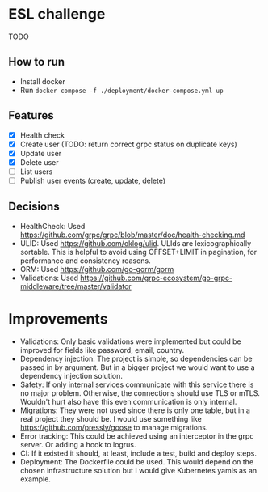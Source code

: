 # ESL challenge
TODO

## How to run
- Install docker
- Run `docker compose -f ./deployment/docker-compose.yml up`

## Features
- [X] Health check
- [X] Create user (TODO: return correct grpc status on duplicate keys)
- [X] Update user
- [X] Delete user
- [ ] List users
- [ ] Publish user events (create, update, delete)

## Decisions
- HealthCheck: Used https://github.com/grpc/grpc/blob/master/doc/health-checking.md
- ULID: Used https://github.com/oklog/ulid. ULIds are lexicographically sortable. This is helpful to avoid using OFFSET+LIMIT in pagination, for performance and consistency reasons.
- ORM: Used https://github.com/go-gorm/gorm
- Validations: Used https://github.com/grpc-ecosystem/go-grpc-middleware/tree/master/validator

# Improvements
- Validations: Only basic validations were implemented but could be improved for fields like password, email, country.
- Dependency injection: The project is simple, so dependencies can be passed in by argument. But in a bigger project we would want to use a dependency injection solution.
- Safety: If only internal services communicate with this service there is no major problem. Otherwise, the connections should use TLS or mTLS. Wouldn't hurt also have this even communication is only internal.
- Migrations: They were not used since there is only one table, but in a real project they should be. I would use something like https://github.com/pressly/goose to manage migrations.
- Error tracking: This could be achieved using an interceptor in the grpc server. Or adding a hook to logrus.
- CI: If it existed it should, at least, include a test, build and deploy steps.
- Deployment: The Dockerfile could be used. This would depend on the chosen infrastructure solution but I would give Kubernetes yamls as an example.